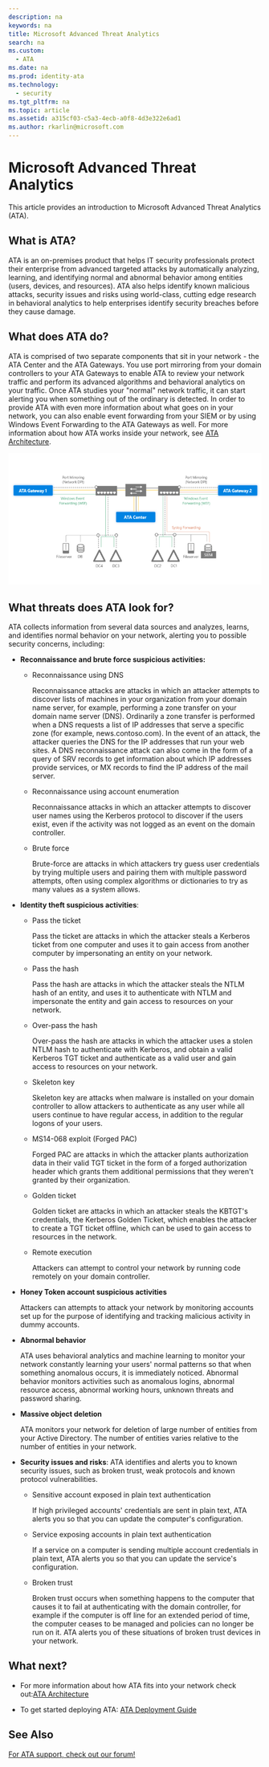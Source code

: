 ```yaml
---
description: na
keywords: na
title: Microsoft Advanced Threat Analytics
search: na
ms.custom: 
  - ATA
ms.date: na
ms.prod: identity-ata
ms.technology: 
  - security
ms.tgt_pltfrm: na
ms.topic: article
ms.assetid: a315cf03-c5a3-4ecb-a0f8-4d3e322e6ad1
ms.author: rkarlin@microsoft.com
---
```

# Microsoft Advanced Threat Analytics
This article provides an introduction to Microsoft Advanced Threat Analytics (ATA).

## What is ATA?
ATA is an on-premises product that helps IT security professionals protect their enterprise from advanced targeted attacks by automatically analyzing, learning, and identifying normal and abnormal behavior among entities (users, devices, and resources).  ATA also helps identify known malicious attacks, security issues and risks using world-class, cutting edge research in behavioral analytics to help enterprises identify security breaches before they cause damage.

## What does ATA do?
ATA is comprised of two separate components that sit in your network - the ATA Center and the ATA Gateways. You use port mirroring from your domain controllers to your ATA Gateways to enable ATA to review your network traffic and perform its advanced algorithms and behavioral analytics on your traffic. Once ATA studies your "normal" network traffic, it can start alerting you when something out of the ordinary is detected. In order to provide ATA with even more information about what goes on in your network, you can also enable event forwarding from your SIEM or by using Windows Event Forwarding to the ATA Gateways as well. For more information about how ATA works inside your network, see [ATA Architecture](../Topic/ATA_Architecture.md).

![](../Image/ATA_architecture_topology.jpg)

## What threats does ATA look for?
ATA collects information from several data sources and analyzes, learns, and identifies normal behavior on your network, alerting you to possible security concerns, including:

-   **Reconnaissance and brute force suspicious activities:**

    -   Reconnaissance using DNS

        Reconnaissance attacks are attacks in which an attacker attempts to discover lists of machines in your organization from your domain name server, for example, performing a zone transfer on your domain name server (DNS). Ordinarily a zone transfer is performed when a DNS requests a list of IP addresses that serve a specific zone (for example, news.contoso.com). In the event of an attack, the attacker queries the DNS for the IP addresses that run your web sites. A DNS reconnaissance attack can also come in the form of a query of SRV records to get information about which IP addresses provide services, or MX records to find the IP address of the mail server.  

    -   Reconnaissance using account enumeration

        Reconnaissance attacks in which an attacker attempts to discover user names using the Kerberos protocol to discover if the users exist, even if the activity was not logged as an event on the domain controller.

    -   Brute force

        Brute-force are attacks in which attackers try guess user credentials by trying multiple users and pairing them with multiple password attempts, often using complex algorithms or dictionaries to try as many values as a system allows.

-   **Identity theft suspicious activities**:

    -   Pass the ticket

        Pass the ticket are attacks in which the attacker steals a Kerberos ticket from one computer and uses it to gain access from another computer by impersonating an entity on your network.

    -   Pass the hash

        Pass the hash are attacks in which the attacker steals the NTLM hash of an entity, and uses it to authenticate with NTLM and impersonate the entity and gain access to resources on your network.

    -   Over-pass the hash

        Over-pass the hash are attacks in which the attacker uses a stolen NTLM hash to authenticate with Kerberos, and obtain a valid Kerberos TGT ticket and authenticate as a valid user and gain access to resources on your network.

    -   Skeleton key

        Skeleton key are attacks when malware is installed on your domain controller to allow attackers to authenticate as any user while all users continue to have regular access,  in addition to the regular logons of your users.

    -   MS14-068 exploit (Forged PAC)

        Forged PAC are attacks in which the attacker plants authorization data in their valid TGT ticket  in the form of a forged authorization header which grants them additional permissions that they weren't granted by their organization.

    -   Golden ticket

        Golden ticket are attacks in which an attacker steals the KBTGT's credentials, the Kerberos Golden Ticket, which enables the attacker to create a TGT ticket offline, which can be used to gain access to resources in the network.

    -   Remote execution

        Attackers can attempt to control your network by running code remotely on your domain controller.

-   **Honey Token account suspicious activities**

    Attackers can attempts to attack your network by monitoring accounts set up for the purpose of identifying and tracking malicious activity in dummy accounts.

-   **Abnormal behavior**

    ATA uses behavioral analytics and machine learning to monitor your network constantly learning your users' normal patterns so that when something anomalous occurs, it is immediately noticed. Abnormal behavior monitors activities such as anomalous logins, abnormal resource access, abnormal working hours, unknown threats and  password sharing.

-   **Massive object deletion**

    ATA monitors your network for deletion of large number of entities from your Active Directory. The number of entities varies relative to the number of entities in your network.

-   **Security issues and risks**: ATA identifies and alerts you to known security issues, such as broken trust, weak protocols and known protocol vulnerabilities.

    -   Sensitive account exposed in plain text authentication

        If high privileged accounts' credentials are sent in plain text, ATA alerts you so that you can update the computer's configuration.

    -   Service exposing accounts in plain text authentication

        If a service on a computer is sending multiple account credentials in plain text, ATA alerts you so that you can update the service's configuration.

    -   Broken trust

        Broken trust occurs when something happens to the computer that causes it to fail at authenticating with the domain controller, for example if the computer is off line for an extended period of time, the computer ceases to be managed and policies can no longer be run on it. ATA alerts you of these situations of broken trust devices in your network.

## What next?

-   For more information about how ATA fits into your network check out:[ATA Architecture](../Topic/ATA_Architecture.md)

-   To get started deploying ATA: [ATA Deployment Guide](../Topic/ATA_Deployment_Guide.md)

## See Also
[For ATA support, check out our forum!](https://social.technet.microsoft.com/Forums/security/en-US/home?forum=mata)

